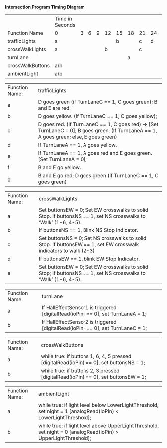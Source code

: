 **Intersection Program Timing Diagram**

<table>
  <tr>
    <td></td>
    <td>Time in Seconds</td>
    <td></td>
    <td></td>
    <td></td>
    <td></td>
    <td></td>
    <td></td>
    <td></td>
    <td></td>
    <td></td>
    <td></td>
    <td></td>
    <td></td>
    <td></td>
    <td></td>
    <td></td>
  </tr>
  <tr>
    <td>Function Name</td>
    <td>0</td>
    <td>3</td>
    <td>6</td>
    <td>9</td>
    <td>12</td>
    <td>15</td>
    <td>18</td>
    <td>21</td>
    <td>24</td>
    <td>27</td>
    <td>30</td>
    <td>33</td>
    <td>36</td>
    <td>39</td>
    <td>42</td>
    <td>45</td>
  </tr>
  <tr>
    <td>trafficLights</td>
    <td>a</td>
    <td></td>
    <td></td>
    <td></td>
    <td></td>
    <td>b</td>
    <td></td>
    <td>c</td>
    <td>d</td>
    <td>e</td>
    <td></td>
    <td></td>
    <td></td>
    <td>f</td>
    <td></td>
    <td>g</td>
  </tr>
  <tr>
    <td>crossWalkLights</td>
    <td>a</td>
    <td></td>
    <td></td>
    <td></td>
    <td>b</td>
    <td></td>
    <td></td>
    <td>c</td>
    <td></td>
    <td></td>
    <td></td>
    <td>d</td>
    <td></td>
    <td></td>
    <td></td>
    <td>e</td>
  </tr>
  <tr>
    <td>turnLane</td>
    <td></td>
    <td></td>
    <td></td>
    <td></td>
    <td></td>
    <td></td>
    <td>a</td>
    <td></td>
    <td></td>
    <td></td>
    <td></td>
    <td></td>
    <td></td>
    <td></td>
    <td>b</td>
    <td></td>
  </tr>
  <tr>
    <td>crossWalkButtons</td>
    <td>a/b</td>
    <td></td>
    <td></td>
    <td></td>
    <td></td>
    <td></td>
    <td></td>
    <td></td>
    <td></td>
    <td></td>
    <td></td>
    <td></td>
    <td></td>
    <td></td>
    <td></td>
    <td></td>
  </tr>
  <tr>
    <td>ambientLight</td>
    <td>a/b</td>
    <td></td>
    <td></td>
    <td></td>
    <td></td>
    <td></td>
    <td></td>
    <td></td>
    <td></td>
    <td></td>
    <td></td>
    <td></td>
    <td></td>
    <td></td>
    <td></td>
    <td></td>
  </tr>
</table>


<table>
  <tr>
    <td>Function Name:</td>
    <td>trafficLights</td>
  </tr>
  <tr>
    <td>a</td>
    <td>D goes green (if TurnLaneC == 1, C goes green); B and E are red.</td>
  </tr>
  <tr>
    <td>b</td>
    <td>D goes yellow. (If TurnLaneC == 1, C goes yellow);</td>
  </tr>
  <tr>
    <td>c</td>
    <td>D goes red. (If TurnLaneC == 1, C goes red) → [Set TurnLaneC = 0]; B goes green. (If TurnLaneA == 1, A goes green; else, E goes green)</td>
  </tr>
  <tr>
    <td>d</td>
    <td>If TurnLaneA == 1, A goes yellow.</td>
  </tr>
  <tr>
    <td>e</td>
    <td>If TurnLaneA == 1, A goes red and E goes green. [Set TurnLaneA = 0];</td>
  </tr>
  <tr>
    <td>f</td>
    <td>B and E go yellow.</td>
  </tr>
  <tr>
    <td>g</td>
    <td>B and E go red; D goes green (if TurnLaneC == 1, C goes green)</td>
  </tr>
</table>


<table>
  <tr>
    <td>Function Name:</td>
    <td>crossWalkLights</td>
  </tr>
  <tr>
    <td>a</td>
    <td>Set buttonsEW = 0; Set EW crosswalks to solid Stop. If buttonsNS == 1, set NS crosswalks to ‘Walk’ (1-6, 4-5). </td>
  </tr>
  <tr>
    <td>b</td>
    <td>If buttonsNS == 1, Blink NS Stop Indicator.</td>
  </tr>
  <tr>
    <td>c</td>
    <td>Set buttonsNS = 0; Set NS crosswalks to solid Stop. If buttonsEW == 1, set EW crosswalk indicators to walk (2-3)</td>
  </tr>
  <tr>
    <td>d</td>
    <td>If buttonsEW == 1, blink EW Stop Indicator.</td>
  </tr>
  <tr>
    <td>e</td>
    <td>Set buttonsEW = 0; Set EW crosswalks to solid Stop; If buttonsNS == 1, set NS crosswalks to ‘Walk’ (1-6, 4-5). </td>
  </tr>
</table>


<table>
  <tr>
    <td>Function Name:</td>
    <td>turnLane</td>
  </tr>
  <tr>
    <td>a</td>
    <td>If HallEffectSensor1 is triggered [digitalRead(ioPin) == 0], set TurnLaneA = 1;</td>
  </tr>
  <tr>
    <td>b</td>
    <td>If HallEffectSensor2 is triggered [digitalRead(ioPin) == 0], set TurnLaneC = 1;</td>
  </tr>
</table>


<table>
  <tr>
    <td>Function Name:</td>
    <td>crossWalkButtons</td>
  </tr>
  <tr>
    <td>a</td>
    <td>while true: if buttons 1, 6, 4, 5 pressed [digitalRead(ioPin) == 0], set buttonsNS = 1;</td>
  </tr>
  <tr>
    <td>b</td>
    <td>while true: if buttons 2, 3 pressed [digitalRead(ioPin) == 0], set buttonsEW = 1;</td>
  </tr>
</table>


<table>
  <tr>
    <td>Function Name:</td>
    <td>ambientLight</td>
  </tr>
  <tr>
    <td>a</td>
    <td>while true: if light level below LowerLightThreshold, set night = 1 [analogRead(ioPin) < LowerLightThreshold];</td>
  </tr>
  <tr>
    <td>b</td>
    <td>while true: if light level above UpperLightThreshold, set night = 0 [analogRead(ioPin) > UpperLightThreshold];</td>
  </tr>
</table>


